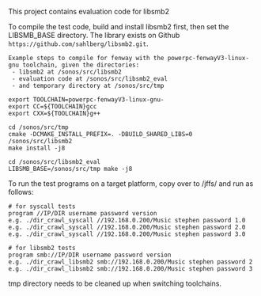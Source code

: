 This project contains evaluation code for libsmb2

To compile the test code, build and install libsmb2 first, then set the LIBSMB_BASE directory. The library exists on Github ```https://github.com/sahlberg/libsmb2.git```.

```
Example steps to compile for fenway with the powerpc-fenwayV3-linux-gnu toolchain, given the directories:
 - libsmb2 at /sonos/src/libsmb2
 - evaluation code at /sonos/src/libsmb2_eval
 - and temporary directory at /sonos/src/tmp

export TOOLCHAIN=powerpc-fenwayV3-linux-gnu-
export CC=${TOOLCHAIN}gcc
export CXX=${TOOLCHAIN}g++

cd /sonos/src/tmp
cmake -DCMAKE_INSTALL_PREFIX=. -DBUILD_SHARED_LIBS=0 /sonos/src/libsmb2
make install -j8

cd /sonos/src/libsmb2_eval
LIBSMB_BASE=/sonos/src/tmp make -j8
```

To run the test programs on a target platform, copy over to /jffs/ and run as follows:
```
# for syscall tests
program //IP/DIR username password version
e.g. ./dir_crawl_syscall //192.168.0.200/Music stephen password 1.0
e.g. ./dir_crawl_syscall //192.168.0.200/Music stephen password 2.0
e.g. ./dir_crawl_syscall //192.168.0.200/Music stephen password 3.0

# for libsmb2 tests
program smb://IP/DIR username password version
e.g. ./dir_crawl_libsmb2 smb://192.168.0.200/Music stephen password 2
e.g. ./dir_crawl_libsmb2 smb://192.168.0.200/Music stephen password 3
```

tmp directory needs to be cleaned up when switching toolchains.
